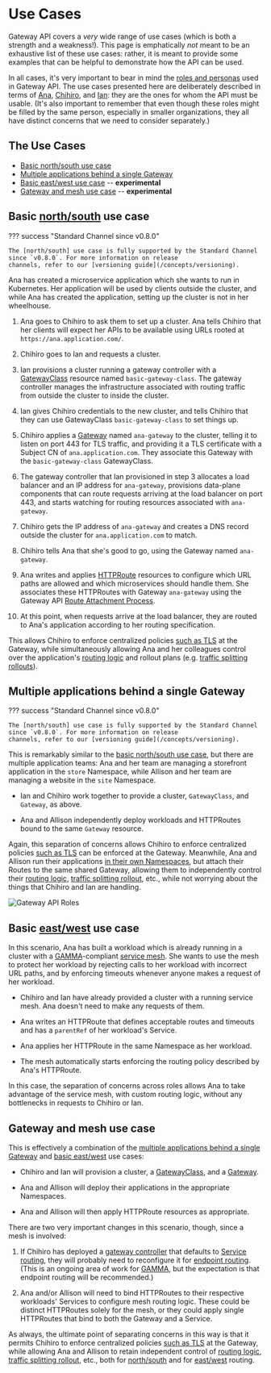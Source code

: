 # Use Cases

Gateway API covers a _very_ wide range of use cases (which is both a
strength and a weakness!). This page is emphatically _not_ meant to be an
exhaustive list of these use cases: rather, it is meant to provide some
examples that can be helpful to demonstrate how the API can be used.

In all cases, it's very important to bear in mind the [roles and personas]
used in Gateway API. The use cases presented here are deliberately
described in terms of [Ana], [Chihiro], and [Ian]: they are the ones for whom
the API must be usable. (It's also important to remember that even though
these roles might be filled by the same person, especially in smaller
organizations, they all have distinct concerns that we need to consider
separately.)

[roles and personas]:/concepts/roles-and-personas
[Ana]:/concepts/roles-and-personas#ana
[Chihiro]:/concepts/roles-and-personas#chihiro
[Ian]:/concepts/roles-and-personas#ian

## The Use Cases

- [Basic north/south use case](#basic-northsouth-use-case)
- [Multiple applications behind a single
  Gateway](#multiple-applications-behind-a-single-gateway)
- [Basic east/west use case](#basic-eastwest-use-case) -- **experimental**
- [Gateway and mesh use case](#gateway-and-mesh-use-case) -- **experimental**

[role and personas]:/concepts/roles-and-personas

## Basic [north/south] use case

??? success "Standard Channel since v0.8.0"

    The [north/south] use case is fully supported by the Standard Channel
    since `v0.8.0`. For more information on release
    channels, refer to our [versioning guide](/concepts/versioning).

Ana has created a microservice application which she wants to run in
Kubernetes. Her application will be used by clients outside the cluster, and
while Ana has created the application, setting up the cluster is not in her
wheelhouse.

1. Ana goes to Chihiro to ask them to set up a cluster. Ana tells Chihiro that
   her clients will expect her APIs to be available using URLs rooted at
   `https://ana.application.com/`.

2. Chihiro goes to Ian and requests a cluster.

3. Ian provisions a cluster running a gateway controller with a [GatewayClass]
   resource named `basic-gateway-class`. The gateway controller manages the
   infrastructure associated with routing traffic from outside the cluster to
   inside the cluster.

4. Ian gives Chihiro credentials to the new cluster, and tells Chihiro that
   they can use GatewayClass `basic-gateway-class` to set things up.

5. Chihiro applies a [Gateway] named `ana-gateway` to the cluster, telling it
   to listen on port 443 for TLS traffic, and providing it a TLS certificate
   with a Subject CN of `ana.application.com`. They associate this Gateway with the `basic-gateway-class` GatewayClass.

6. The gateway controller that Ian provisioned in step 3 allocates a load
   balancer and an IP address for `ana-gateway`, provisions data-plane
   components that can route requests arriving at the load balancer on port
   443, and starts watching for routing resources associated with
   `ana-gateway`.

7. Chihiro gets the IP address of `ana-gateway` and creates a DNS record
   outside the cluster for `ana.application.com` to match.

8. Chihiro tells Ana that she's good to go, using the Gateway named
   `ana-gateway`.

9. Ana writes and applies [HTTPRoute] resources to configure which URL paths
   are allowed and which microservices should handle them. She associates
   these HTTPRoutes with Gateway `ana-gateway` using the Gateway API [Route
   Attachment Process].

10. At this point, when requests arrive at the load balancer, they are routed
    to Ana's application according to her routing specification.

This allows Chihiro to enforce centralized policies [such as
TLS](/guides/tls#downstream-tls) at the Gateway, while simultaneously allowing
Ana and her colleagues control over the application's [routing
logic](/guides/http-routing) and rollout plans (e.g. [traffic splitting
rollouts](/guides/traffic-splitting)).

[north/south]:/concepts/glossary#northsouth-traffic

## Multiple applications behind a single Gateway

??? success "Standard Channel since v0.8.0"

    The [north/south] use case is fully supported by the Standard Channel
    since `v0.8.0`. For more information on release
    channels, refer to our [versioning guide](/concepts/versioning).

This is remarkably similar to the [basic north/south use
case](#basic-northsouth-use-case), but there are multiple application teams:
Ana and her team are managing a storefront application in the `store`
Namespace, while Allison and her team are managing a website in the `site`
Namespace.

- Ian and Chihiro work together to provide a cluster, `GatewayClass`, and
  `Gateway`, as above.

- Ana and Allison independently deploy workloads and HTTPRoutes bound to the
  same `Gateway` resource.

Again, this separation of concerns allows Chihiro to enforce centralized
policies [such as TLS](/guides/tls#downstream-tls) can be enforced at the
Gateway. Meanwhile, Ana and Allison run their applications [in their own
Namespaces](/guides/multiple-ns), but attach their Routes to the same shared
Gateway, allowing them to independently control their [routing
logic](/guides/http-routing), [traffic splitting
rollout](/guides/traffic-splitting), etc., while not worrying about the things
that Chihiro and Ian are handling.

[HTTPRoute]:/api-types/httproute
[GatewayClass]:/api-types/gatewayclass
[Gateway]:/api-types/gateway
[Route Attachment Process]:/concepts/api-overview#attaching-routes-to-gateways

![Gateway API Roles](/images/gateway-roles.png)

## Basic [east/west] use case

In this scenario, Ana has built a workload which is already running in a
cluster with a [GAMMA]-compliant [service mesh]. She wants to use the mesh to
protect her workload by rejecting calls to her workload with incorrect
URL paths, and by enforcing timeouts whenever anyone makes a request of her
workload.

- Chihiro and Ian have already provided a cluster with a running service mesh.
  Ana doesn't need to make any requests of them.

- Ana writes an HTTPRoute that defines acceptable routes and timeouts and has
  a `parentRef` of her workload's Service.

- Ana applies her HTTPRoute in the same Namespace as her workload.

- The mesh automatically starts enforcing the routing policy described by
  Ana's HTTPRoute.

In this case, the separation of concerns across roles allows Ana to take
advantage of the service mesh, with custom routing logic, without any
bottlenecks in requests to Chihiro or Ian.

[east/west]:/concepts/glossary#eastwest-traffic
[GAMMA]:/concepts/gamma/
[service mesh]:/concepts/glossary#service-mesh

## Gateway and mesh use case

This is effectively a combination of the [multiple applications behind a
single Gateway](#multiple-applications-behind-a-single-gateway) and [basic
east/west](#basic-eastwest-use-case) use cases:

- Chihiro and Ian will provision a cluster, a [GatewayClass], and a [Gateway].

- Ana and Allison will deploy their applications in the appropriate
  Namespaces.

- Ana and Allison will then apply HTTPRoute resources as appropriate.

There are two very important changes in this scenario, though, since a mesh is
involved:

1. If Chihiro has deployed a [gateway controller] that defaults to [Service
   routing], they will probably need to reconfigure it for [endpoint routing].
   (This is an ongoing area of work for [GAMMA], but the expectation is that
   endpoint routing will be recommended.)

2. Ana and/or Allison will need to bind HTTPRoutes to their respective
   workloads' Services to configure mesh routing logic. These could be
   distinct HTTPRoutes solely for the mesh, or they could apply single
   HTTPRoutes that bind to both the Gateway and a Service.

As always, the ultimate point of separating concerns in this way is that it
permits Chihiro to enforce centralized policies [such as
TLS](/guides/tls#downstream-tls) at the Gateway, while allowing Ana and
Allison to retain independent control of [routing
logic](/guides/http-routing), [traffic splitting
rollout](/guides/traffic-splitting), etc., both for [north/south] and for
[east/west] routing.




[gateway controller]:/concepts/glossary#gateway-controller
[Service routing]:/concepts/glossary#service-routing
[endpoint routing]:/concepts/glossary#endpoint-routing
